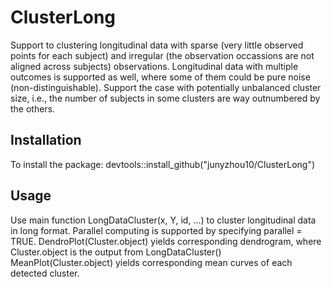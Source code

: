 # ClusterLong
Support to clustering longitudinal data with sparse (very little observed points for each subject) and irregular (the observation occassions are not aligned across subjects) observations. Longitudinal data with multiple outcomes is supported as well, where some of them could be pure noise (non-distinguishable). Support the case with potentially unbalanced cluster size, i.e., the number of subjects in some clusters are way outnumbered by the others.

## Installation
To install the package: 
devtools::install_github("junyzhou10/ClusterLong")

## Usage
Use main function LongDataCluster(x, Y, id, ...) to cluster longitudinal data in long format. Parallel computing is supported by specifying parallel = TRUE. 
DendroPlot(Cluster.object) yields corresponding dendrogram, where Cluster.object is the output from LongDataCluster()
MeanPlot(Cluster.object) yields corresponding mean curves of each detected cluster.

